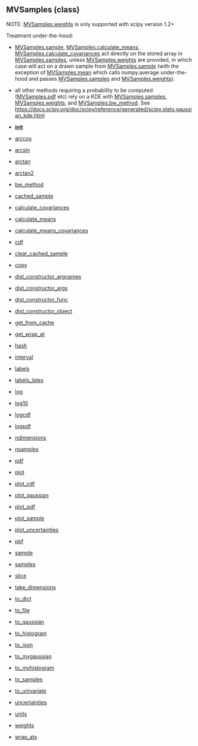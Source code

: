 ## MVSamples (class)



NOTE: [MVSamples.weights](MVSamples.weights.md) is only supported with scipy version 1.2+

Treatment under-the-hood:

* [MVSamples.sample](MVSamples.sample.md), [MVSamples.calculate_means](MVSamples.calculate_means.md), [MVSamples.calculate_covariances](MVSamples.calculate_covariances.md)
act directly on the stored array in [MVSamples.samples](MVSamples.samples.md), unless
[MVSamples.weights](MVSamples.weights.md) are provided, in which case will act on a drawn sample
from [MVSamples.sample](MVSamples.sample.md) (with the exception of [MVSamples.mean](MVSamples.mean.md) which calls
numpy.average under-the-hood and passes [MVSamples.samples](MVSamples.samples.md) and [MVSamples.weights](MVSamples.weights.md)).

* all other methods requiring a probability to be computed ([MVSamples.pdf](MVSamples.pdf.md) etc)
rely on a KDE with [MVSamples.samples](MVSamples.samples.md), [MVSamples.weights](MVSamples.weights.md), and [MVSamples.bw_method](MVSamples.bw_method.md).
See https://docs.scipy.org/doc/scipy/reference/generated/scipy.stats.gaussian_kde.html




* [__init__](MVSamples.__init__.md)
* [arccos](MVSamples.arccos.md)
* [arcsin](MVSamples.arcsin.md)
* [arctan](MVSamples.arctan.md)
* [arctan2](MVSamples.arctan2.md)
* [bw_method](MVSamples.bw_method.md)
* [cached_sample](MVSamples.cached_sample.md)
* [calculate_covariances](MVSamples.calculate_covariances.md)
* [calculate_means](MVSamples.calculate_means.md)
* [calculate_means_covariances](MVSamples.calculate_means_covariances.md)
* [cdf](MVSamples.cdf.md)
* [clear_cached_sample](MVSamples.clear_cached_sample.md)
* [copy](MVSamples.copy.md)
* [dist_constructor_argnames](MVSamples.dist_constructor_argnames.md)
* [dist_constructor_args](MVSamples.dist_constructor_args.md)
* [dist_constructor_func](MVSamples.dist_constructor_func.md)
* [dist_constructor_object](MVSamples.dist_constructor_object.md)
* [get_from_cache](MVSamples.get_from_cache.md)
* [get_wrap_at](MVSamples.get_wrap_at.md)
* [hash](MVSamples.hash.md)
* [interval](MVSamples.interval.md)
* [labels](MVSamples.labels.md)
* [labels_latex](MVSamples.labels_latex.md)
* [log](MVSamples.log.md)
* [log10](MVSamples.log10.md)
* [logcdf](MVSamples.logcdf.md)
* [logpdf](MVSamples.logpdf.md)
* [ndimensions](MVSamples.ndimensions.md)
* [nsamples](MVSamples.nsamples.md)
* [pdf](MVSamples.pdf.md)
* [plot](MVSamples.plot.md)
* [plot_cdf](MVSamples.plot_cdf.md)
* [plot_gaussian](MVSamples.plot_gaussian.md)
* [plot_pdf](MVSamples.plot_pdf.md)
* [plot_sample](MVSamples.plot_sample.md)
* [plot_uncertainties](MVSamples.plot_uncertainties.md)
* [ppf](MVSamples.ppf.md)
* [sample](MVSamples.sample.md)
* [samples](MVSamples.samples.md)
* [slice](MVSamples.slice.md)
* [take_dimensions](MVSamples.take_dimensions.md)
* [to_dict](MVSamples.to_dict.md)
* [to_file](MVSamples.to_file.md)
* [to_gaussian](MVSamples.to_gaussian.md)
* [to_histogram](MVSamples.to_histogram.md)
* [to_json](MVSamples.to_json.md)
* [to_mvgaussian](MVSamples.to_mvgaussian.md)
* [to_mvhistogram](MVSamples.to_mvhistogram.md)
* [to_samples](MVSamples.to_samples.md)
* [to_univariate](MVSamples.to_univariate.md)
* [uncertainties](MVSamples.uncertainties.md)
* [units](MVSamples.units.md)
* [weights](MVSamples.weights.md)
* [wrap_ats](MVSamples.wrap_ats.md)
